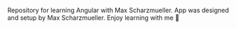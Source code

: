 Repository for learning Angular with Max Scharzmueller. App was designed and
setup by Max Scharzmueller. Enjoy learning with me 🧐
